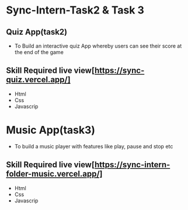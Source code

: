 # Sync-Intern-Task2 & Task 3
## Quiz App(task2)
* To Build an interactive quiz App whereby users can see their score at the end of the game
## Skill Required live view[https://sync-quiz.vercel.app/]
* Html
* Css
* Javascrip

# Music App(task3)

* To build a music player with features like  play, pause and stop etc

## Skill Required live view[https://sync-intern-folder-music.vercel.app/]
* Html
* Css
* Javascrip
